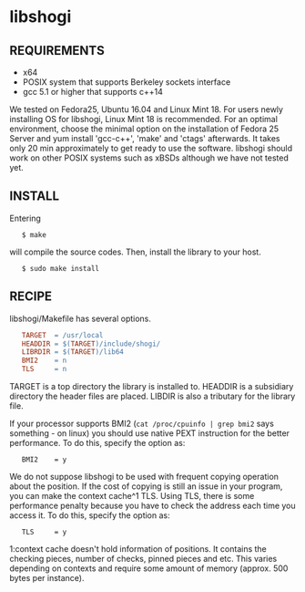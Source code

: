 # libshogi

## REQUIREMENTS

   - x64
   - POSIX system that supports Berkeley sockets interface
   - gcc 5.1 or higher that supports c++14

   We tested on Fedora25, Ubuntu 16.04 and Linux Mint 18. For users
   newly installing OS for libshogi, Linux Mint 18 is recommended.
   For an optimal environment, choose the minimal option on the
   installation of Fedora 25 Server and yum install 'gcc-c++', 
   'make' and 'ctags' afterwards. It takes only 20 min approximately
   to get ready to use the software. libshogi should work on other
   POSIX systems such as xBSDs although we have not tested yet.


## INSTALL

   Entering

```
   $ make
```

   will compile the source codes. Then, install the library to your
   host.

```
   $ sudo make install
```


## RECIPE

   libshogi/Makefile has several options. 

```Makefile
   TARGET  = /usr/local
   HEADDIR = $(TARGET)/include/shogi/
   LIBRDIR = $(TARGET)/lib64
   BMI2    = n
   TLS     = n
```

   TARGET is a top directory the library is installed to. HEADDIR
   is a subsidiary directory the header files are placed. LIBDIR
   is also a tributary for the library file.

   If your processor supports BMI2 (`cat /proc/cpuinfo | grep bmi2`
   says something - on linux) you should use native PEXT instruction
   for the better performance. To do this, specify the option as:

```
   BMI2    = y
```

   We do not suppose libshogi to be used with frequent copying
   operation about the position. If the cost of copying is still
   an issue in your program, you can make the context cache^1 TLS.
   Using TLS, there is some performance penalty because you have to
   check the address each time you access it. To do this, specify
   the option as:

```
   TLS     = y
```

   1:context cache
   doesn't hold information of positions. It contains the checking
   pieces, number of checks, pinned pieces and etc. This varies
   depending on contexts and require some amount of memory
   (approx. 500 bytes per instance).

